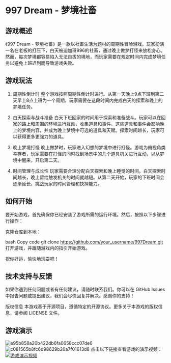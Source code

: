 # 997 Dream - 梦境社畜
## 游戏概述
《997 Dream - 梦境社畜》是一款以社畜生活为题材的周期性冒险游戏。玩家扮演一名在老板的打压下，白天被迫加班996的社畜，通过晚上做梦打怪来放松身心。然而，每次梦境都容易陷入无法自拔的境地，而玩家需要在规定时间内完成梦境任务以避免上班迟到而导致游戏失败。

## 游戏玩法
1. 周期性倒计时
整个游戏按照周期性倒计时进行。从第一天晚上9点下班到第二天早上8点上班为一个周期，玩家需要在这段时间内完成白天的探索和晚上的梦境任务。

2. 白天探索与战斗准备
白天下班回家的时间用于探索和准备战斗。玩家可以在回家的路上和周围的环境进行互动，收集道具和事件。这些道具和事件会影响晚上的梦境内容，并成为晚上梦境中可选的道具和天赋。探索时间越长，玩家可以获得更多更强力的道具。

3. 晚上梦境打怪
晚上做梦时，玩家进入幻想的梦境中进行打怪。游戏为俯视角类幸存者，玩家需要在打怪的同时找到场景中的几个道具机关进行互动，以从梦境中醒来，开启第二天。

4. 时间管理与成长性
玩家需要合理分配白天探索和晚上睡觉的时间。白天探索时间越长，晚上留给触发机关的时间就越短。从第二天开始，玩家的下班时间会逐渐延长，挑战玩家的时间管理和抉择能力。

## 如何开始
要开始游戏，首先确保你已经安装了游戏所需的运行环境。然后，按照以下步骤进行操作：

克隆仓库到本地：

bash
Copy code
git clone https://github.com/your_username/997Dream.git
打开游戏，并跟随游戏内的指引开始游戏。

祝你好运，愉快地玩耍吧！

## 技术支持与反馈
如果你遇到任何问题或者有任何建议，请随时联系我们。你可以在 GitHub Issues 中报告问题或提出建议，我们会尽快回复并解决。感谢你的支持！

版权信息
本游戏基于开源项目，遵循特定的开源协议。更多关于本游戏的版权信息，请参阅 LICENSE 文件。

## 游戏演示
![e95b858a20b422db6fa0658ccc07de6](https://github.com/fengye7/997Dream/assets/117179005/cda65f78-f717-4c9e-9e58-107bc934d421)
![c081565b8fc6d98629b26a7f01613d8](https://github.com/fengye7/997Dream/assets/117179005/c297da7a-e48a-48e0-9a4c-0c998f0604c8)
点击以下链接查看游戏的演示视频：
[![游戏演示视频]()](https://www.bilibili.com/video/BV1cj421S7u7/)

